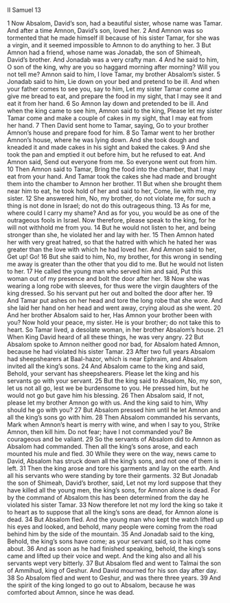 II Samuel 13

1	Now Absalom, David’s son, had a beautiful sister, whose name was Tamar. And after a time Amnon, David’s son, loved her.
2	And Amnon was so tormented that he made himself ill because of his sister Tamar, for she was a virgin, and it seemed impossible to Amnon to do anything to her.
3	But Amnon had a friend, whose name was Jonadab, the son of Shimeah, David’s brother. And Jonadab was a very crafty man.
4	And he said to him, O son of the king, why are you so haggard morning after morning? Will you not tell me? Amnon said to him, I love Tamar, my brother Absalom’s sister.
5	Jonadab said to him, Lie down on your bed and pretend to be ill. And when your father comes to see you, say to him, Let my sister Tamar come and give me bread to eat, and prepare the food in my sight, that I may see it and eat it from her hand.
6	So Amnon lay down and pretended to be ill. And when the king came to see him, Amnon said to the king, Please let my sister Tamar come and make a couple of cakes in my sight, that I may eat from her hand.
7	Then David sent home to Tamar, saying, Go to your brother Amnon’s house and prepare food for him.
8	So Tamar went to her brother Amnon’s house, where he was lying down. And she took dough and kneaded it and made cakes in his sight and baked the cakes.
9	And she took the pan and emptied it out before him, but he refused to eat. And Amnon said, Send out everyone from me. So everyone went out from him.
10	Then Amnon said to Tamar, Bring the food into the chamber, that I may eat from your hand. And Tamar took the cakes she had made and brought them into the chamber to Amnon her brother.
11	But when she brought them near him to eat, he took hold of her and said to her, Come, lie with me, my sister.
12	She answered him, No, my brother, do not violate me, for such a thing is not done in Israel; do not do this outrageous thing.
13	As for me, where could I carry my shame? And as for you, you would be as one of the outrageous fools in Israel. Now therefore, please speak to the king, for he will not withhold me from you.
14	But he would not listen to her, and being stronger than she, he violated her and lay with her.
15	Then Amnon hated her with very great hatred, so that the hatred with which he hated her was greater than the love with which he had loved her. And Amnon said to her, Get up! Go!
16	But she said to him, No, my brother, for this wrong in sending me away is greater than the other that you did to me. But he would not listen to her.
17	He called the young man who served him and said, Put this woman out of my presence and bolt the door after her.
18	Now she was wearing a long robe with sleeves, for thus were the virgin daughters of the king dressed. So his servant put her out and bolted the door after her.
19	And Tamar put ashes on her head and tore the long robe that she wore. And she laid her hand on her head and went away, crying aloud as she went.
20	And her brother Absalom said to her, Has Amnon your brother been with you? Now hold your peace, my sister. He is your brother; do not take this to heart. So Tamar lived, a desolate woman, in her brother Absalom’s house.
21	When King David heard of all these things, he was very angry.
22	But Absalom spoke to Amnon neither good nor bad, for Absalom hated Amnon, because he had violated his sister Tamar.
23	After two full years Absalom had sheepshearers at Baal-hazor, which is near Ephraim, and Absalom invited all the king’s sons.
24	And Absalom came to the king and said, Behold, your servant has sheepshearers. Please let the king and his servants go with your servant.
25	But the king said to Absalom, No, my son, let us not all go, lest we be burdensome to you. He pressed him, but he would not go but gave him his blessing.
26	Then Absalom said, If not, please let my brother Amnon go with us. And the king said to him, Why should he go with you?
27	But Absalom pressed him until he let Amnon and all the king’s sons go with him.
28	Then Absalom commanded his servants, Mark when Amnon’s heart is merry with wine, and when I say to you, Strike Amnon, then kill him. Do not fear; have I not commanded you? Be courageous and be valiant.
29	So the servants of Absalom did to Amnon as Absalom had commanded. Then all the king’s sons arose, and each mounted his mule and fled.
30	While they were on the way, news came to David, Absalom has struck down all the king’s sons, and not one of them is left.
31	Then the king arose and tore his garments and lay on the earth. And all his servants who were standing by tore their garments.
32	But Jonadab the son of Shimeah, David’s brother, said, Let not my lord suppose that they have killed all the young men, the king’s sons, for Amnon alone is dead. For by the command of Absalom this has been determined from the day he violated his sister Tamar.
33	Now therefore let not my lord the king so take it to heart as to suppose that all the king’s sons are dead, for Amnon alone is dead.
34	But Absalom fled. And the young man who kept the watch lifted up his eyes and looked, and behold, many people were coming from the road behind him by the side of the mountain.
35	And Jonadab said to the king, Behold, the king’s sons have come; as your servant said, so it has come about.
36	And as soon as he had finished speaking, behold, the king’s sons came and lifted up their voice and wept. And the king also and all his servants wept very bitterly.
37	But Absalom fled and went to Talmai the son of Ammihud, king of Geshur. And David mourned for his son day after day.
38	So Absalom fled and went to Geshur, and was there three years.
39	And the spirit of the king longed to go out to Absalom, because he was comforted about Amnon, since he was dead.

